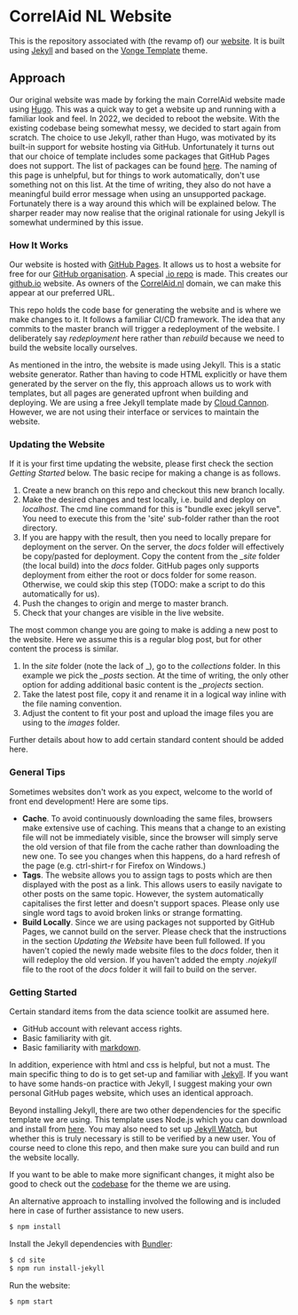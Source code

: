 # CorrelAid NL Website

This is the repository associated with (the revamp of) our [website](https://correlaid.nl/).
It is built using [Jekyll](https://jekyllrb.com/)
and based on the [Vonge Template](https://jazzed-kale.cloudvent.net/) theme.

## Approach

Our original website was made by forking the main CorrelAid website made using [Hugo](https://gohugo.io/).
This was a quick way to get a website up and running with a familiar look and feel.
In 2022, we decided to reboot the website.
With the existing codebase being somewhat messy, we decided to start again from scratch.
The choice to use Jekyll, rather than Hugo, was motivated by its built-in support for website hosting via GitHub.
Unfortunately it turns out that our choice of template includes some packages that GitHub Pages does not support.
The list of packages can be found [here](https://pages.github.com/versions/). 
The naming of this page is unhelpful, but for things to work automatically, don't use something not on this list.
At the time of writing, they also do not have a meaningful build error message when using an unsupported package.
Fortunately there is a way around this which will be explained below.
The sharper reader may now realise that the original rationale for using Jekyll is somewhat undermined by this issue.

### How It Works

Our website is hosted with [GitHub Pages](https://pages.github.com/).
It allows us to host a website for free for our [GitHub organisation](https://github.com/CorrelAidxNL).
A special [.io repo](https://github.com/CorrelAidxNL/CorrelAidxNL.github.io) is made.
This creates our [github.io](https://CorrelAidxNL.github.io) website.
As owners of the [CorrelAid.nl](https://www.correlaid.nl) domain, we can make this appear at our preferred URL.

This repo holds the code base for generating the website and is where we make changes to it.
It follows a familiar CI/CD framework.
The idea that any commits to the master branch will trigger a redeployment of the website.
I deliberately say _redeployment_ here rather than _rebuild_ because we need to build the website locally ourselves.

As mentioned in the intro, the website is made using Jekyll.
This is a static website generator.
Rather than having to code HTML explicitly or have them generated by the server on the fly,
this approach allows us to work with templates, but all pages are generated upfront when building and deploying.
We are using a free Jekyll template made by [Cloud Cannon](https://cloudcannon.com/).
However, we are not using their interface or services to maintain the website.

### Updating the Website

If it is your first time updating the website, please first check the section _Getting Started_ below.
The basic recipe for making a change is as follows.

1. Create a new branch on this repo and checkout this new branch locally.
2. Make the desired changes and test locally, i.e. build and deploy on _localhost_. 
   The cmd line command for this is "bundle exec jekyll serve".
   You need to execute this from the 'site' sub-folder rather than the root directory.
3. If you are happy with the result, then you need to locally prepare for deployment on the server.
   On the server, the _docs_ folder will effectively be copy/pasted for deployment.
   Copy the content from the _\_site_ folder (the local build) into the _docs_ folder.
   GitHub pages only supports deployment from either the root or docs folder for some reason.
   Otherwise, we could skip this step (TODO: make a script to do this automatically for us).
4. Push the changes to origin and merge to master branch.
5. Check that your changes are visible in the live website.

The most common change you are going to make is adding a new post to the website.
Here we assume this is a regular blog post, but for other content the process is similar.
1. In the _site_ folder (note the lack of _), go to the _collections_ folder. 
   In this example we pick the _\_posts_ section.
   At the time of writing, the only other option for adding additional basic content is the _\_projects_ section.
2. Take the latest post file, copy it and rename it in a logical way inline with the file naming convention. 
3. Adjust the content to fit your post and upload the image files you are using to the _images_ folder.

Further details about how to add certain standard content should be added here.

### General Tips

Sometimes websites don't work as you expect, welcome to the world of front end development! Here are some tips.

- **Cache**. To avoid continuously downloading the same files, browsers make extensive use of caching.
  This means that a change to an existing file will not be immediately visible,
  since the browser will simply serve the old version of that file from the cache rather than downloading the new one.
  To see you changes when this happens, do a hard refresh of the page (e.g. ctrl-shirt-r for Firefox on Windows.)
- **Tags**. The website allows you to assign tags to posts which are then displayed with the post as a link.
  This allows users to easily navigate to other posts on the same topic.
  However, the system automatically capitalises the first letter and doesn't support spaces.
  Please only use single word tags to avoid broken links or strange formatting.
- **Build Locally**. Since we are using packages not supported by GitHub Pages, we cannot build on the server.
  Please check that the instructions in the section _Updating the Website_ have been full followed.
  If you haven't copied the newly made website files to the _docs_ folder, then it will redeploy the old version.
  If you haven't added the empty _.nojekyll_ file to the root of the _docs_ folder it will fail to build on the server.

### Getting Started

Certain standard items from the data science toolkit are assumed here.

- GitHub account with relevant access rights.
- Basic familiarity with git.
- Basic familiarity with [markdown](https://daringfireball.net/projects/markdown/).

In addition, experience with html and css is helpful, but not a must.
The main specific thing to do is to get set-up and familiar with [Jekyll](https://jekyllrb.com/docs/).
If you want to have some hands-on practice with Jekyll,
I suggest making your own personal GitHub pages website, which uses an identical approach.

Beyond installing Jekyll, there are two other dependencies for the specific template we are using.
This template uses Node.js which you can download and install from [here](https://nodejs.org/en/download/).
You may also need to set up [Jekyll Watch](https://github.com/CloudCannon/jekyll-watch),
but whether this is truly necessary is still to be verified by a new user.
You of course need to clone this repo, and then make sure you can build and run the website locally.

If you want to be able to make more significant changes,
it might also be good to check out the [codebase](https://github.com/CloudCannon/vonge-jekyll-bookshop-template) for the theme we are using.

An alternative approach to installing involved the following and is included here in case of further assistance to new users.

```bash
$ npm install
```

Install the Jekyll dependencies with [Bundler](http://bundler.io/):

```bash
$ cd site
$ npm run install-jekyll
```

Run the website:

```bash
$ npm start
```
